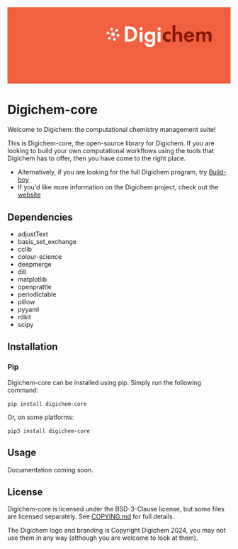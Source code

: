 <img src="Banner.png" alt="Banner" />

# Digichem-core

Welcome to Digichem: the computational chemistry management suite!

This is Digichem-core, the open-source library for Digichem. If you are looking to build your own computational workflows using the tools that Digichem has to offer, then you have come to the right place.

 - Alternatively, if you are looking for the full Digichem program, try [Build-boy](https://github.com/Digichem-Project/build-boy)
 - If you'd like more information on the Digichem project, check out the [website](https://www.digi-chem.co.uk)

## Dependencies

 - adjustText
 - basis_set_exchange
 - cclib
 - colour-science
 - deepmerge
 - dill
 - matplotlib
 - openprattle
 - periodictable
 - pillow
 - pyyaml
 - rdkit
 - scipy

## Installation

### Pip

Digichem-core can be installed using pip. Simply run the following command:

```Shell
pip install digichem-core
```

Or, on some platforms:

```Shell
pip3 install digichem-core
```

## Usage

Documentation coming soon.

## License

Digichem-core is licensed under the BSD-3-Clause license, but some files are licensed separately. See [COPYING.md](COPYING.md) for full details.

The Digichem logo and branding is Copyright Digichem 2024, you may not use them in any way (although you are welcome to look at them).